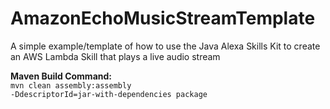 # AmazonEchoMusicStreamTemplate
A simple example/template of how to use the Java Alexa Skills Kit to create an AWS Lambda Skill that plays a live audio stream

<b>Maven Build Command:</b> <br/>
<code>mvn clean assembly:assembly -DdescriptorId=jar-with-dependencies package</code>

